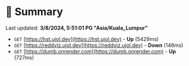 # 📖 Summary
Last updated: **3/8/2024, 5:51:01 PG "Asia/Kuala_Lumpur"**

- `GET` [https://hst.ujol.dev](https://hst.ujol.dev) - **Up** (5429ms)
- `GET` [https://reddviz.ujol.dev](https://reddviz.ujol.dev) - **Down** (146ms)
- `GET` [https://dumb.onrender.com](https://dumb.onrender.com) - **Up** (727ms)
